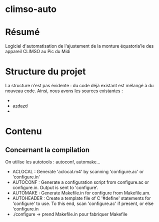 climso-auto
===========


# Résumé
Logiciel d'automatisation de l'ajustement de la monture équatoria'le des appareil CLIMSO au Pic du Midi

# Structure du projet

La structure n'est pas évidente : du code déjà existant est mélangé à du nouveau code. Ainsi, nous avons les sources existantes :

* 
* azdazd
* 

# Contenu

## Concernant la compilation
On utilise les autotools : autoconf, automake...



* ACLOCAL : Generate 'aclocal.m4' by scanning 'configure.ac' or 'configure.in'
* AUTOCONF : Generate a configuration script from configure.ac or configure.in.  Output is sent  to 'configure'.
* AUTOMAKE : Generate Makefile.in for configure from Makefile.am.
* AUTOHEADER : Create a template  file  of C '#define' statements for 'configure' to use.  To this end, scan 'configure.ac' if present, or else 'configure.in
* ./configure → prend Makefile.in pour fabriquer Makefile